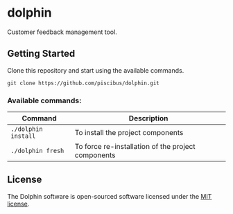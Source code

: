# dolphin
Customer feedback management tool.

## Getting Started

Clone this repository and start using the available commands.
```
git clone https://github.com/piscibus/dolphin.git
```

### Available commands:

| Command | Description |
| --- | --- |
| `./dolphin install` | To install the project components |
| `./dolphin fresh` | To force re-installation of the project components |


## License
The Dolphin software is open-sourced software licensed under the [MIT license](./LICENSE).